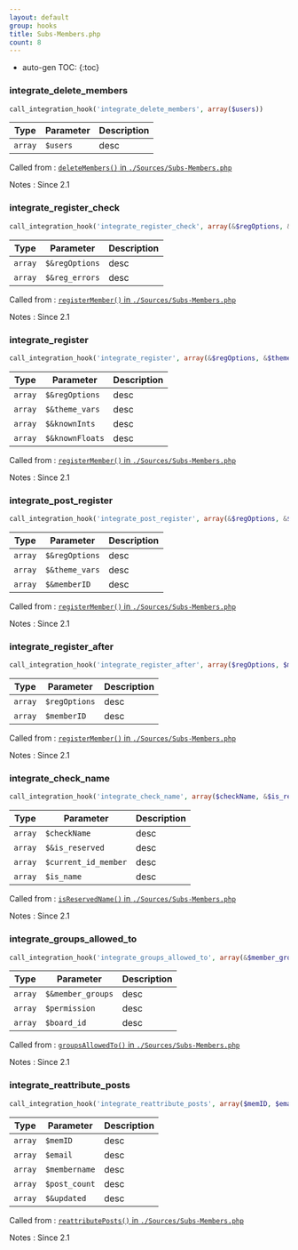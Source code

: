 ```yaml
---
layout: default
group: hooks
title: Subs-Members.php
count: 8
---
```

* auto-gen TOC:
{:toc}
### integrate_delete_members

```php
call_integration_hook('integrate_delete_members', array($users))
```

Type|Parameter|Description
---|---|---
`array`|`$users`|desc

Called from
: [`deleteMembers()` in `./Sources/Subs-Members.php`](../docs/subs-members.html#deletemembers)

Notes
: Since 2.1

### integrate_register_check

```php
call_integration_hook('integrate_register_check', array(&$regOptions, &$reg_errors))
```

Type|Parameter|Description
---|---|---
`array`|`$&regOptions`|desc
`array`|`$&reg_errors`|desc

Called from
: [`registerMember()` in `./Sources/Subs-Members.php`](../docs/subs-members.html#registermember)

Notes
: Since 2.1

### integrate_register

```php
call_integration_hook('integrate_register', array(&$regOptions, &$theme_vars, &$knownInts, &$knownFloats))
```

Type|Parameter|Description
---|---|---
`array`|`$&regOptions`|desc
`array`|`$&theme_vars`|desc
`array`|`$&knownInts`|desc
`array`|`$&knownFloats`|desc

Called from
: [`registerMember()` in `./Sources/Subs-Members.php`](../docs/subs-members.html#registermember)

Notes
: Since 2.1

### integrate_post_register

```php
call_integration_hook('integrate_post_register', array(&$regOptions, &$theme_vars, &$memberID))
```

Type|Parameter|Description
---|---|---
`array`|`$&regOptions`|desc
`array`|`$&theme_vars`|desc
`array`|`$&memberID`|desc

Called from
: [`registerMember()` in `./Sources/Subs-Members.php`](../docs/subs-members.html#registermember)

Notes
: Since 2.1

### integrate_register_after

```php
call_integration_hook('integrate_register_after', array($regOptions, $memberID))
```

Type|Parameter|Description
---|---|---
`array`|`$regOptions`|desc
`array`|`$memberID`|desc

Called from
: [`registerMember()` in `./Sources/Subs-Members.php`](../docs/subs-members.html#registermember)

Notes
: Since 2.1

### integrate_check_name

```php
call_integration_hook('integrate_check_name', array($checkName, &$is_reserved, $current_id_member, $is_name))
```

Type|Parameter|Description
---|---|---
`array`|`$checkName`|desc
`array`|`$&is_reserved`|desc
`array`|`$current_id_member`|desc
`array`|`$is_name`|desc

Called from
: [`isReservedName()` in `./Sources/Subs-Members.php`](../docs/subs-members.html#isreservedname)

Notes
: Since 2.1

### integrate_groups_allowed_to

```php
call_integration_hook('integrate_groups_allowed_to', array(&$member_groups, $permission, $board_id))
```

Type|Parameter|Description
---|---|---
`array`|`$&member_groups`|desc
`array`|`$permission`|desc
`array`|`$board_id`|desc

Called from
: [`groupsAllowedTo()` in `./Sources/Subs-Members.php`](../docs/subs-members.html#groupsallowedto)

Notes
: Since 2.1

### integrate_reattribute_posts

```php
call_integration_hook('integrate_reattribute_posts', array($memID, $email, $membername, $post_count, &$updated))
```

Type|Parameter|Description
---|---|---
`array`|`$memID`|desc
`array`|`$email`|desc
`array`|`$membername`|desc
`array`|`$post_count`|desc
`array`|`$&updated`|desc

Called from
: [`reattributePosts()` in `./Sources/Subs-Members.php`](../docs/subs-members.html#reattributeposts)

Notes
: Since 2.1

